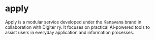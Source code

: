 # apply
Apply is a modular service developed under the Kanavana brand in collaboration with Digiter ry. It focuses on practical AI-powered tools to assist users in everyday application and information processes.
